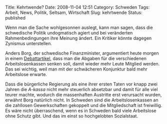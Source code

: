 Title: Kehrtwende?
Date: 2008-11-04 12:51
Category: Schweden
Tags: Arbeit, News, Politik, Seltsam, Wirtschaft
Slug: kehrtwende
Status: published

Wenn man die Sache wohlgesonnen auslegt, kann man sagen, dass die
schwedische Politik undogmatisch agiert und bei veränderten
Rahmenbedingungen ihre Meinung ändert. Ein Kritiker könnte dagegen
Zynismus unterstellen.

Anders Borg, der schwedische Finanzminister, argumentiert heute morgen
in einem
[Debattartikel](http://www.dn.se/DNet/jsp/polopoly.jsp?d=572&a=847436),
dass man die Abgaben für die verschiedenen Arbeitslosenkassen senken
soll, damit wieder mehr Leute Mitglied werden. Das sei wichtig, weil man
mit der schwächeren Konjunktur bald mehr Arbeitslose erwarte.

Dass die bürgerliche Regierung als eine ihrer ersten Taten vor knapp
zwei Jahren die *A-kassa* nicht mehr steuerlich absetzbar und damit für
alle viel teurer machte, wodurch die massenhaften Austritte erst
verursacht wurden, erwähnt Borg natürlich nicht. In Schweden sind die
Arbeitslosenkassen an die zahllosen Gewerkschaften gekoppelt und die
Mitgliedschaft ist freiwillig. Es wäre nicht überraschend, wenn es in
Schweden bald viele Arbeitslose ohne Schutz gibt. Und das im einst so
hochgelobten Sozialstaat.

